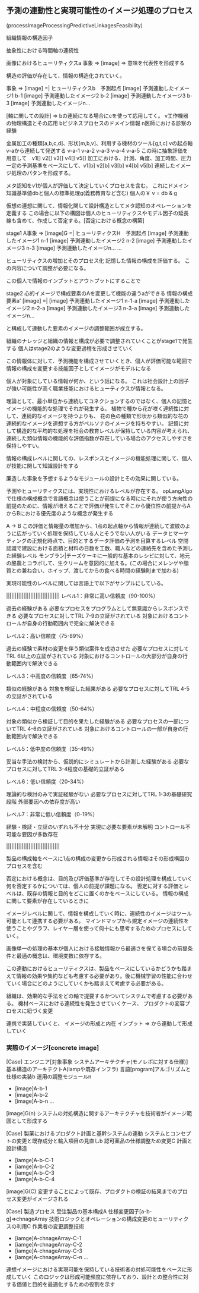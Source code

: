 ## 予測の連動性と実現可能性のイメージ処理のプロセス
(processImageProcessingPredictiveLinkagesFeasibility)

組織情報の構造因子

抽象性における時間軸の連続性

画像におけるヒューリティクスa
事象 => [image] => 意味を代表性を形成する

構造の評価が存在して、情報の構造化されていく。


事象 => [image] =| ヒューリティクスb　予測起点
                [image] 予測連動したイメージ1 b-1
                [image] 予測連動したイメージ2 b-2
                [image] 予測連動したイメージ3 b-3
                [image] 予測連動したイメージn...

[軸に関しての設計] => bの連続になる場合にcを使って応用してく。
v工作機器の物理構造とその応用
bビジネスプロセスのドメイン情報
n医師における診察の経験

金属加工の種類[a,b,c,d]、形状[m,b,v]、利用する機材のツール[g,t,c]
vの起点軸v-aから連続して発送する v-a-1 v-a-2 v-a-3 v-a-4 v-a-5
この時に抽象評価を用意して　v1[] v2[] v3[] v4[] v5[]
加工における、計測、角度、加工時間、圧力
一定の予測基準をベースにして、v1[b] v2[b] v3[b] v4[b] v5[b]
連続したイメージ処理のパタンを形成する。

メタ認知をv1が個人が評価して決定していくプロセスを含む。
これにドメイン知識基準値dbと個人の標準処理g(義務教育など含む) 個人の￥
v = db & g 

仮想の連想に関して、情報化関して設計構造としてメタ認知のオペレーションを定義する
この場合に以下の構図は個人のヒューリティクスやモデル因子の延長線も含めて、作成して否定する。[否定における概念の構築]

stage1
A事象 => [image]G =| ヒューリティクスH　予測起点
                [image] 予測連動したイメージ1 n-1
                [image] 予測連動したイメージ2 n-2
                [image] 予測連動したイメージ3 n-3
                [image] 予測連動したイメージn...
                ...

ヒューリティクスの増加とそのプロセス化
記憶した情報の構成を評価する。
この内容について調整が必要になる。

この個人で情報のインプットとアウトプットにすることで

stage2
心的イメージで構成要素のAを変更して機能の違うaができる
情報の構成要素a' [image] =|
                [image] 予測連動したイメージ1 n-1-a
                [image] 予測連動したイメージ2 n-2-a
                [image] 予測連動したイメージ3 n-3-a
                [image] 予測連動したイメージn...

と構成して連動した要素のイメージの調整範囲が成立する。

組織のナレッジと組織の情報と構成が必要で調整されていくことがstage1で発生する
個人はstage2のような変更過程を形成させていく

この情報体に対して、予測機能を構成させていくとき、個人が評価可能な範囲で情報の構成を変更する技能因子としてイメージがモデルになる

個人が対象にしている情報が何か、という話になる。
これは社会設計上の因子が強い可能性が高く職業技能におけるヒューティクスが情報となる。

理論として、最小単位から連続してコネクションするのではなく、個人の記憶とイメージの機能的な処理でそれが発生する。
植物で種から花が咲く連続性に対して、連続的なイメージを持つよりも、
花の色の種類で形状から類似的な花の連続的なイメージを連想する方がペルソナのイメージを持ちやすい。
記憶に対して構造的な平均的な処理を社会の教育レベルが保持している内容が考えられ、連続した類似情報の機能的な評価指数が存在している場合のアクセスしやすさを保持しやすい。

情報の構成レベルに関しての、レスポンスとイメージの機能処理に関して、個人が技能に関して知識設計をする


廉造した事象を予想するようなモジュールの設計とその効果に関している。

予測やヒューリティクスには、実現性におけるレベルが存在する。
opLangAlgoで仕様の構成概念で言語概念は使うことが前提になる時ににそれが使う方向性の前提のために、情報が増えることで評価が発生してそこから優位性の前提からAからBにおける優先度のような概念が発生する

A -> B
この評価と情報量の増加から、1点の起点軸から情報が連続して波紋のように広がっていく処理を保持している人とそうでない人がいる
データとマーケティングの正規化時点で、目的とするデータ評価の予測を目算するレベル
空間認識で建設における面積と材料の日数を工数、職人などの連絡先を含めた予測した経験レベル
モンブラン|チーズケーキに一般的な基本のレシピに対して、地元の酪農とコラボして、生クリームを意図的に加える。(この場合にメレンゲや脂質との兼ね合い、ホイップ、渡してからの食べる時間の経験則まで加わる)

実現可能性のレベルに関しては言語上で以下がサンプルにしている。

|||||||||||||||||||||||||||||||
レベル1：非常に高い信頼度（90-100%）

過去の経験がある
必要なプロセスをプログラムとして無意識からレスポンスできる
必要なプロセスに対してTRL 7-9の立証がされている
対象におけるコントロールが自身の行動範囲内で完全に解決できる

レベル2：高い信頼度（75-89%）

過去の経験で素材の変更を伴う類似案件を成功させた
必要なプロセスに対してTRL 6以上の立証がされている
対象におけるコントロールの大部分が自身の行動範囲内で解決できる

レベル3：中高度の信頼度（65-74%）

類似の経験がある
対象を検証した結果がある
必要なプロセスに対してTRL 4-5の立証がされている

レベル4：中程度の信頼度（50-64%）

対象の類似から検証して目的を果たした経験がある
必要なプロセスの一部についてTRL 4-6の立証がされている
対象におけるコントロールの一部が自身の行動範囲内で解決できる

レベル5：低中度の信頼度（35-49%）

妥当な手法の検討から、仮説的にシミュレートから計測した経験がある
必要なプロセスに対してTRL 3-4程度の基礎的立証がある

レベル6：低い信頼度（20-34%）

理論的な検討のみで実証経験がない
必要なプロセスに対してTRL 1-3の基礎研究段階
外部要因への依存度が高い

レベル7：非常に低い信頼度（0-19%）

経験・検証・立証のいずれも不十分
実現に必要な要素が未解明
コントロール不可能な要因が多数存在

|||||||||||||||||||||||||||||||

製品の構成軸をベースに1点の構成の変更から形成される情報はその形成構図のプロセスを含む

否定における概念は、目的及び評価基準が存在してその設計処理を構成していく
何を否定するかについては、個人の前提が課題になる。
否定に対する評価とレベルは、既存の情報と目的をどこに置くのかをベースにしている。
情報の構成に関して要素が存在しているときに

イメージレベルに関して、情報を構成していく時に、連続性のイメージはツール可能として連携する必要がある。
マインドマップから規定イメージの連続性を使うことやグラフ、レイヤー層を使って何十にも思考するためのプロセスにしていく。

画像単一の処理の基本が個人における接触情報から最適さを保てる場合の前提条件と最適の概念は、環境変数に依存する。

この連動におけるヒューリティクスは、製品をベースにしているかどうかも踏まえて情報の効果や集約なども考慮する必要があり。後に機械学習の性能に合わせていく場合にどのようにしていくかも踏まえて考慮する必要がある。

組織は、効果的な手法をどの軸で提要するかついてシステムで考慮する必要がある。
機材ベースにおける連続性を発生させていくケース、
プロダクトの変容プロセスに紐づく変更


連携で実装していくと、
イメージの形成と内在
インプット => から連動して形成していく

### 実際のイメージ[concrete image]

[Case]
エンジニア[対象事象 システムアーキテクチャ(モノレポに対する仕様)]
基本構造のアーキテクトA(lampや既存インフラ)
言語[program]アルゴリズムと仕様の実装b
運用の調整モジュールn
- [image]A-b-1
- [image]A-b-2
- [image]A-b-n ...

[image]G(n)
システムの対処構造に関するアーキテクチャを技術者がイメージ範囲として形成する

[Case]
製薬におけるプロダクト計画と基幹システムの連動
システムとコンセプトの変更と既存成分と輸入項目の見直しb
認可薬品の仕様調整ため変更C
計画と設計構造
- [iamge]A-b-C-1
- [iamge]A-b-C-2
- [iamge]A-b-C-3
- [iamge]A-b-C-4

[image]G(C)
変更することによって既存、プロダクトの検証の結果までのプロセス変更がイメージされる

[Case]
製造プロセス
受注製品の基本構成A
仕様変更因子[a-b-g]=>chnageArray
技術ロジックとオペレーションの構成変更のヒューリティクスの利用C
作業者の変更調整技術
- [iamge]A-chnageArray-C-1
- [iamge]A-chnageArray-C-2
- [iamge]A-chnageArray-C-3
- [iamge]A-chnageArray-C-n
...

連想イメージにおける実現可能を保持している技術者の対処可能性をベースに形成していく
このロジックは形成可能頻度に依存しており、設計との整合性に対する価値と目的を最適化するための役割を示す

